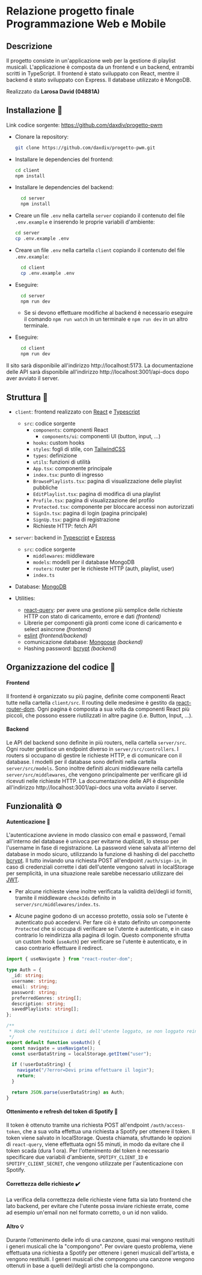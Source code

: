 # Relazione progetto finale Programmazione Web e Mobile

## Descrizione

Il progetto consiste in un'applicazione web per la gestione di playlist musicali. L'applicazione è composta da un frontend e un backend, entrambi scritti in TypeScript. Il frontend è stato sviluppato con React, mentre il backend è stato sviluppato con Express. Il database utilizzato è MongoDB.

Realizzato da **Larosa David (04881A)**

## Installazione :wrench:

Link codice sorgente: https://github.com/daxdiv/progetto-pwm

- Clonare la repository:
  ```bash
  git clone https://github.com/daxdiv/progetto-pwm.git
  ```
- Installare le dependencies del frontend:
  ```bash
  cd client
  npm install
  ```
- Installare le dependencies del backend:
  ```bash
    cd server
    npm install
  ```
- Creare un file `.env` nella cartella `server` copiando il contenuto del file `.env.example` e inserendo le proprie variabili d'ambiente:

  ```bash
  cd server
  cp .env.example .env
  ```

- Creare un file `.env` nella cartella `client` copiando il contenuto del file `.env.example`:
  ```bash
    cd client
    cp .env.example .env
  ```
- Eseguire:
  ```bash
    cd server
    npm run dev
  ```
  - Se si devono effettuare modifiche al backend è necessario eseguire il comando `npm run watch` in un terminale e `npm run dev` in un altro terminale.
- Eseguire:
  ```bash
    cd client
    npm run dev
  ```

Il sito sarà disponibile all'indirizzo http://localhost:5173.
La documentazione delle API sarà disponibile all'indirizzo http://localhost:3001/api-docs dopo aver avviato il server.

## Struttura :file_folder:

- `client`: frontend realizzato con [React](https://react.dev) e [Typescript](https://www.typescriptlang.org)
  - `src`: codice sorgente
    - `components`: componenti React
      - `components/ui`: componenti UI (button, input, ...)
    - `hooks`: custom hooks
    - `styles`: fogli di stile, con [TailwindCSS](https://tailwindcss.com)
    - `types`: definizione
    - `utils`: funzioni di utilità
    - `App.tsx`: componente principale
    - `index.tsx`: punto di ingresso
    - `BrowsePlaylists.tsx`: pagina di visualizzazione delle playlist pubbliche
    - `EditPlaylist.tsx`: pagina di modifica di una playlist
    - `Profile.tsx`: pagina di visualizzazione del profilo
    - `Protected.tsx`: componente per bloccare accessi non autorizzati
    - `SignIn.tsx`: pagina di login (pagina principale)
    - `SignUp.tsx`: pagina di registrazione
    - Richieste HTTP: fetch API
- `server`: backend in [Typescript](https://www.typescriptlang.org) e [Express](https://expressjs.com)
  - `src`: codice sorgente
    - `middlewares`: middleware
    - `models`: modelli per il database MongoDB
    - `routers`: router per le richieste HTTP (auth, playlist, user)
    - `index.ts`
- Database: [MongoDB](https://www.mongodb.com)

- Utilities:
  - [react-query](https://tanstack.com/query/v3/): per avere una gestione più semplice delle richieste HTTP con stato di caricamento, errore e dati _(frontend)_
  - Librerie per componenti già pronti come icone di caricamento e select asincrone _(frontend)_
  - [eslint](https://eslint.org) _(frontend/backend)_
  - comunicazione database: [Mongoose](https://mongoosejs.com) _(backend)_
  - Hashing password: [bcrypt](https://www.npmjs.com/package/bcrypt) _(backend)_

## Organizzazione del codice :file_folder:

#### Frontend

Il frontend è organizzato su più pagine, definite come componenti React tutte nella cartella `client/src`.
Il routing delle medesime è gestito da [react-router-dom](https://reactrouter.com/web/guides/quick-start).
Ogni pagina è composta a sua volta da componenti React più piccoli, che possono essere riutilizzati in altre pagine (i.e. Button, Input, ...).

#### Backend

Le API del backend sono definite in più routers, nella cartella `server/src`. Ogni router gestisce un endpoint diverso in `server/src/controllers`. I routers si occupano di gestire le richieste HTTP, e di comunicare con il database. I modelli per il database sono definiti nella cartella `server/src/models`.
Sono inoltre definiti alcuni middleware nella cartella `server/src/middlewares`, che vengono principalmente per verificare gli id ricevuti nelle richieste HTTP.
La documentazione delle API è disponibile all'indirizzo http://localhost:3001/api-docs una volta avviato il server.

## Funzionalità :gear:

#### Autenticazione :closed_lock_with_key:

L'autenticazione avviene in modo classico con email e password, l'email all'interno del database è univoca per evitarne duplicati, lo stesso per l'username in fase di registrazione. La password viene salvata all'interno del database in modo sicuro, utilizzando la funzione di hashing di del pacchetto [bcrypt](https://www.npmjs.com/package/bcrypt).
Il tutto inviando una richiesta POST all'endpoint `/auth/sign-in`, in caso di credenziali corrette i dati dell'utente vengono salvati in localStorage per semplicità, in una situazione reale sarebbe necessario utilizzare dei [JWT](https://jwt.io/introduction).

- Per alcune richieste viene inoltre verificata la validità del/degli id forniti, tramite il middleware `checkIds` definito in `server/src/middlewares/index.ts`.

- Alcune pagine godono di un accesso protetto, ossia solo se l'utente è autenticato può accedervi. Per fare ciò è stato definito un componente `Protected` che si occupa di verificare se l'utente è autenticato, e in caso contrario lo reindirizza alla pagina di login.
  Questo componente sfrutta un custom hook (`useAuth`) per verificare se l'utente è autenticato, e in caso contrario effettuare il redirect.

```typescript
import { useNavigate } from "react-router-dom";

type Auth = {
  _id: string;
  username: string;
  email: string;
  password: string;
  preferredGenres: string[];
  description: string;
  savedPlaylists: string[];
};

/**
 * Hook che restituisce i dati dell'utente loggato, se non loggato reindirizza alla pagina di login
 */
export default function useAuth() {
  const navigate = useNavigate();
  const userDataString = localStorage.getItem("user");

  if (!userDataString) {
    navigate("/?error=Devi prima effettuare il login");
    return;
  }

  return JSON.parse(userDataString) as Auth;
}
```

#### Ottenimento e refresh del token di Spotify :arrows_counterclockwise:

Il token è ottenuto tramite una richiesta POST all'endpoint `/auth/access-token`, che a sua volta effettua una richiesta a Spotify per ottenere il token. Il token viene salvato in localStorage.
Questa chiamata, sfruttando le opzioni di `react-query`, viene effettuata ogni 55 minuti, in modo da evitare che il token scada (dura 1 ora).
Per l'ottenimento del token è necessario specificare due variabili d'ambiente, `SPOTIFY_CLIENT_ID` e `SPOTIFY_CLIENT_SECRET`, che vengono utilizzate per l'autenticazione con Spotify.

#### Correttezza delle richieste :heavy_check_mark:

La verifica della correttezza delle richieste viene fatta sia lato frontend che lato backend, per evitare che l'utente possa inviare richieste errate, come ad esempio un'email non nel formato corretto, o un id non valido.

#### Altro :bulb:

Durante l'ottenimento delle info di una canzone, quasi mai vengono restituiti i generi musicali che la "compongono".
Per ovviare questo problema, viene effettuata una richiesta a Spotify per ottenere i generi musicali dell'artista, e vengono restituiti.
I generi musicali che compongono una canzone vengono ottenuti in base a quelli del/degli artisti che la compongono.
